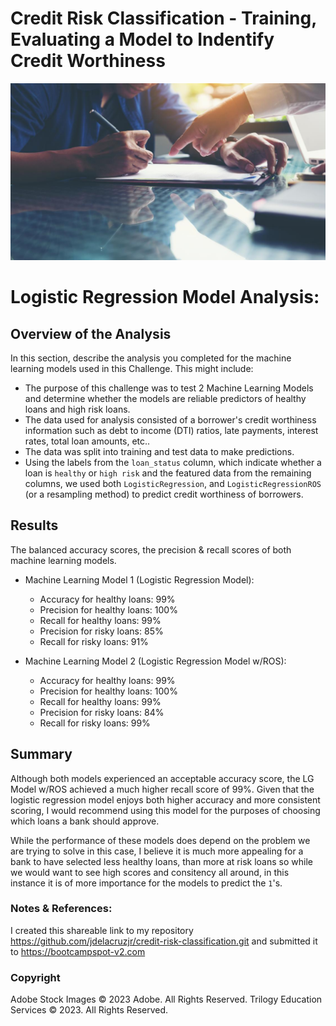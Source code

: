 # Credit Risk Classification - Training, Evaluating a Model to Indentify Credit Worthiness

![loan_signing](Images/loan_signing.jpg)
# Logistic Regression Model Analysis:

## Overview of the Analysis

In this section, describe the analysis you completed for the machine learning models used in this Challenge. This might include:

* The purpose of this challenge was to test 2 Machine Learning Models and determine whether the models are reliable predictors of healthy loans and high risk loans.
* The data used for analysis consisted of a borrower's credit worthiness information such as debt to income (DTI) ratios, late payments, interest rates, total loan amounts, etc..
* The data was split into training and test data to make predictions.
* Using the labels from the `loan_status` column, which indicate whether a loan is `healthy` or `high risk` and the featured data from the remaining columns, we used both `LogisticRegression`, and `LogisticRegressionROS` (or a resampling method) to predict credit worthiness of borrowers.

## Results

The balanced accuracy scores, the precision & recall scores of both machine learning models.

* Machine Learning Model 1 (Logistic Regression Model):
  * Accuracy for healthy loans: 99%
  * Precision for healthy loans: 100%
  * Recall for healthy loans: 99% 
  * Precision for risky loans: 85%
  * Recall for risky loans: 91%

* Machine Learning Model 2 (Logistic Regression Model w/ROS):
  * Accuracy for healthy loans: 99%
  * Precision for healthy loans: 100%
  * Recall for healthy loans: 99% 
  * Precision for risky loans: 84%
  * Recall for risky loans: 99%

## Summary

Although both models experienced an acceptable accuracy score, the LG Model w/ROS achieved a much higher recall score of 99%. Given that the logistic regression model enjoys both higher accuracy and more consistent scoring, I would recommend using this model for the purposes of choosing which loans a bank should approve.

While the performance of these models does depend on the problem we are trying to solve in this case, I believe it is much more appealing for a bank to have selected less healthy loans, than more at risk loans so while we would want to see high scores and consitency all around, in this instance it is of more importance for the models to predict the `1`'s.
 
 ### Notes & References:

  I created this shareable link to my repository <https://github.com/jdelacruzjr/credit-risk-classification.git> and submitted it to <https://bootcampspot-v2.com>
  
### Copyright

Adobe Stock Images © 2023 Adobe. All Rights Reserved.
Trilogy Education Services © 2023. All Rights Reserved.
